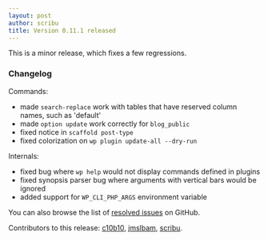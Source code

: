 ```yaml
---
layout: post
author: scribu
title: Version 0.11.1 released
---
```

This is a minor release, which fixes a few regressions.

### Changelog

Commands:

* made `search-replace` work with tables that have reserved column names, such as 'default'
* made `option update` work correctly for `blog_public`
* fixed notice in `scaffold post-type`
* fixed colorization on `wp plugin update-all --dry-run`

Internals:

* fixed bug where `wp help` would not display commands defined in plugins
* fixed synopsis parser bug where arguments with vertical bars would be ignored
* added support for `WP_CLI_PHP_ARGS` environment variable

You can also browse the list of [resolved issues](https://github.com/wp-cli/wp-cli/issues?milestone=15&state=closed) on GitHub.

Contributors to this release: [c10b10](https://github.com/c10b10), [jmslbam](https://github.com/jmslbam), [scribu](https://github.com/scribu).
